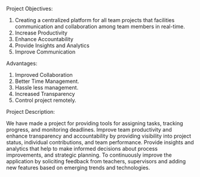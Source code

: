 Project Objectives:

1. Creating a centralized platform for all team projects that facilities communication and collaboration among team members in real-time.
2. Increase Productivity
3. Enhance Accountability
4. Provide Insights and Analytics
5. Improve Communication

Advantages:

1. Improved Collaboration
2. Better Time Management.
3. Hassle less management.
4. Increased Transparency
5. Control project remotely.

Project Description:

We have made a project for providing  tools for assigning tasks, tracking progress, and monitoring deadlines. Improve team productivity and enhance transparency and accountability by providing visibility into project status, individual contributions, and team performance. Provide insights and analytics that help to make informed decisions about process improvements, and strategic planning. To continuously improve the application by soliciting feedback from teachers, supervisors and adding new features based on emerging trends and technologies.
